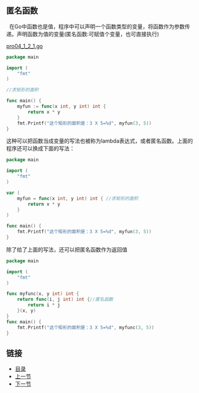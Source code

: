 ## 匿名函数
&nbsp;&nbsp;在Go中函数也是值，程序中可以声明一个函数类型的变量，将函数作为参数传递。声明函数为值的变量(匿名函数:可赋值个变量，也可直接执行)

[pro04_1_2_1.go](https://github.com/sunnygocms/gobook/blob/master/src/go_lang_base/04/pro04_1_2_1.go)

```go
package main

import (
	"fmt"
)

//求矩形的面积

func main() {
	myfun := func(x int, y int) int {
		return x * y
	}
	fmt.Printf("这个矩形的面积是：3 X 5=%d", myfun(3, 5))
}

```

这种可以把函数当成变量的写法也被称为lambda表达式，或者匿名函数。上面的程序还可以换成下面的写法：
```go
package main

import (
	"fmt"
)

var (
	myfun = func(x int, y int) int { //求矩形的面积
		return x * y
	}
)

func main() {
	fmt.Printf("这个矩形的面积是：3 X 5=%d", myfun(3, 5))
}

```

除了给了上面的写法，还可以把匿名函数作为返回值

```go
package main

import (
	"fmt"
)

func myfunc(x, y int) int {
	return func(i, j int) int {//匿名函数
		return i * j
	}(x, y)
}
func main() {
	fmt.Printf("这个矩形的面积是：3 X 5=%d", myfunc(3, 5))
}

```


## 链接
- [目录](https://github.com/sunnygocms/gobook/blob/master/menu.md)
- [上一节](https://github.com/sunnygocms/gobook/blob/master/go_lang_base/04.1.1.md)
- [下一节](https://github.com/sunnygocms/gobook/blob/master/go_lang_base/04.2.md)